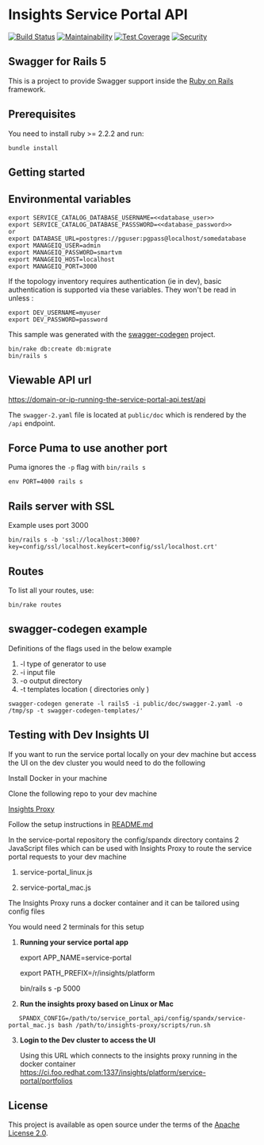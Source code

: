 # Insights Service Portal API

[![Build Status](https://api.travis-ci.org/ManageIQ/insights-api-service_portal.svg)](https://travis-ci.org/ManageIQ/insights-api-service_portal)
[![Maintainability](https://api.codeclimate.com/v1/badges/a9e6e5c7feb376381c5f/maintainability)](https://codeclimate.com/github/ManageIQ/service_portal-api/maintainability)
[![Test Coverage](https://api.codeclimate.com/v1/badges/a9e6e5c7feb376381c5f/test_coverage)](https://codeclimate.com/github/ManageIQ/service_portal-api/test_coverage)
[![Security](https://hakiri.io/github/ManageIQ/service_portal-api/master.svg)](https://hakiri.io/github/ManageIQ/service_portal-api/master)

## Swagger for Rails 5

This is a project to provide Swagger support inside the [Ruby on Rails](http://rubyonrails.org/) framework.

## Prerequisites
You need to install ruby >= 2.2.2 and run:

```
bundle install
```

## Getting started

## Environmental variables
```
export SERVICE_CATALOG_DATABASE_USERNAME=<<database_user>>
export SERVICE_CATALOG_DATABASE_PASSSWORD=<<database_password>>
or
export DATABASE_URL=postgres://pguser:pgpass@localhost/somedatabase
export MANAGEIQ_USER=admin
export MANAGEIQ_PASSWORD=smartvm
export MANAGEIQ_HOST=localhost
export MANAGEIQ_PORT=3000
```

If the topology inventory requires authentication (ie in dev), basic authentication is supported via these variables. They won't be read in unless :
```
export DEV_USERNAME=myuser
export DEV_PASSWORD=password
```

This sample was generated with the [swagger-codegen](https://github.com/swagger-api/swagger-codegen) project.

```
bin/rake db:create db:migrate
bin/rails s
```

## Viewable API url

https://domain-or-ip-running-the-service-portal-api.test/api

The `swagger-2.yaml` file is located at `public/doc` which
is rendered by the `/api` endpoint.


## Force Puma to use another port

Puma ignores the `-p` flag with `bin/rails s`

```
env PORT=4000 rails s
```

## Rails server with SSL

Example uses port 3000

```
bin/rails s -b 'ssl://localhost:3000?key=config/ssl/localhost.key&cert=config/ssl/localhost.crt'
```

## Routes

To list all your routes, use:

```
bin/rake routes
```

## swagger-codegen example

Definitions of the flags used in the below example

1. -l type of generator to use
2. -i input file
3. -o output directory
4. -t templates location ( directories only )

```
swagger-codegen generate -l rails5 -i public/doc/swagger-2.yaml -o /tmp/sp -t swagger-codegen-templates/'
```

## Testing with Dev Insights UI

If you want to run the service portal locally on your dev machine but access the UI on the dev cluster you would need to do the following

Install Docker in your machine

Clone the following repo to your dev machine

[Insights Proxy](https://github.com/RedHatInsights/insights-proxy)

Follow the setup instructions in [README.md](https://github.com/RedHatInsights/insights-proxy/blob/master/README.md#setup)


In the service-portal repository the config/spandx directory contains 2 JavaScript files which can be used with Insights Proxy to route the service portal requests to your dev machine

1. service-portal_linux.js

2. service-portal_mac.js

The Insights Proxy runs a docker container and it can be tailored using config files

You would need 2 terminals for this setup

1. **Running your service portal app**

      export APP_NAME=service-portal
      
      export PATH_PREFIX=/r/insights/platform
      
      bin/rails s -p 5000
      
2. **Run the insights proxy based on Linux or Mac**
```
   SPANDX_CONFIG=/path/to/service_portal_api/config/spandx/service-portal_mac.js bash /path/to/insights-proxy/scripts/run.sh
```
   
3. **Login to the Dev cluster to access the UI**

   Using this URL which connects to the insights proxy running in the docker container
   https://ci.foo.redhat.com:1337/insights/platform/service-portal/portfolios


## License

This project is available as open source under the terms of the [Apache License 2.0](http://www.apache.org/licenses/LICENSE-2.0).
